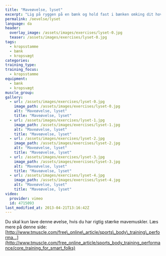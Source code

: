 ```yaml
---
title: "Maveøvelse, lyset"
excerpt: "Lig på ryggen på en bænk og hold fast i bænken omking dit hoved. Brug mavemusklerne til at presse benene op i lodret, så vægten er på din øvre ryg. Sænk benene mod vandret, så langt du kan, og hold bækkenet inde under dig."
permalink: /oevelse/lyset
language: da
header:
  overlay_image: /assets/images/exercises/lyset-0.jpg
  teaser: /assets/images/exercises/lyset-0.jpg
tags:
  - kropsstamme
  - bænk
  - kropsvægt
categories:
training_type: 
training_focus: 
  - kropsstamme
equipment:
  - bænk
  - kropsvægt
muscle_group:
gallery:
  - url: /assets/images/exercises/lyset-0.jpg
    image_path: /assets/images/exercises/lyset-0.jpg
    alt: "Maveøvelse, lyset"
    title: "Maveøvelse, lyset"
  - url: /assets/images/exercises/lyset-1.jpg
    image_path: /assets/images/exercises/lyset-1.jpg
    alt: "Maveøvelse, lyset"
    title: "Maveøvelse, lyset"
  - url: /assets/images/exercises/lyset-2.jpg
    image_path: /assets/images/exercises/lyset-2.jpg
    alt: "Maveøvelse, lyset"
    title: "Maveøvelse, lyset"
  - url: /assets/images/exercises/lyset-3.jpg
    image_path: /assets/images/exercises/lyset-3.jpg
    alt: "Maveøvelse, lyset"
    title: "Maveøvelse, lyset"
  - url: /assets/images/exercises/lyset-4.jpg
    image_path: /assets/images/exercises/lyset-4.jpg
    alt: "Maveøvelse, lyset"
    title: "Maveøvelse, lyset"
video:
  provider: vimeo
  id: 4715093
last_modified_at: 2013-04-21T13:16:42Z
---
```


Du skal kun lave denne øvelse, hvis du har rigtig stærke mavemuskler. Læs mere på denne side: [http://www.tmuscle.com/free\_online\_article/sports\_body\_training\_performa...](http://www.tmuscle.com/free_online_article/sports_body_training_performance/core_training_for_smart_folks)
